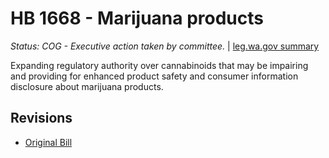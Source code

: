 # HB 1668 - Marijuana products
*Status: COG - Executive action taken by committee.* | [leg.wa.gov summary](https://app.leg.wa.gov/billsummary?BillNumber=1668&Year=2021)

Expanding regulatory authority over cannabinoids that may be impairing and providing for enhanced product safety and consumer information disclosure about marijuana products.

## Revisions
* [Original Bill](1/)